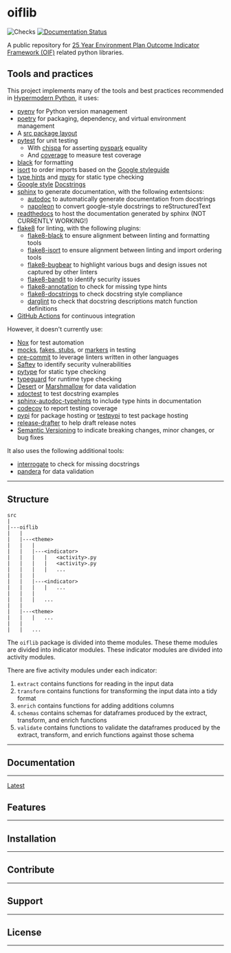 # oiflib

![Checks](https://github.com/Defra-Data-Science-Centre-of-Excellence/oiflib/workflows/Format%2C%20Lint%2C%20and%20Test/badge.svg)
[![Documentation Status](https://readthedocs.org/projects/oiflib/badge/?version=latest)](https://oiflib.readthedocs.io/en/latest/?badge=latest)

A public repository for [25 Year Environment Plan Outcome Indicator Framework (OIF)](https://www.gov.uk/government/publications/25-year-environment-plan-progress-reports) related python libraries.

## Tools and practices

This project implements many of the tools and best practices recommended in [Hypermodern Python](https://cjolowicz.github.io/posts/hypermodern-python-01-setup/), it uses:

- [pyenv](https://github.com/pyenv/pyenv) for Python version management
- [poetry](https://python-poetry.org/) for packaging, dependency, and virtual environment management
- A [src package layout](https://hynek.me/articles/testing-packaging/)
- [pytest](https://docs.pytest.org/en/latest/) for unit testing
    - With [chispa](https://github.com/MrPowers/chispa) for asserting [pyspark](https://spark.apache.org/docs/latest/api/python/index.html) equality
    - And [coverage](https://coverage.readthedocs.io/) to measure test coverage
- [black](https://github.com/psf/black) for formatting
- [isort](https://timothycrosley.github.io/isort/) to order imports based on the [Google styleguide](https://google.github.io/styleguide/pyguide.html?showone=Imports_formatting#313-imports-formatting)
- [type hints](https://www.python.org/dev/peps/pep-0484/) and [mypy](http://mypy-lang.org/) for static type checking
- [Google style](https://google.github.io/styleguide/pyguide.html#38-comments-and-docstrings) [Docstrings](https://www.python.org/dev/peps/pep-0257/#what-is-a-docstring)
- [sphinx](http://www.sphinx-doc.org/) to generate documentation, with the following extentsions:
    - [autodoc](https://www.sphinx-doc.org/en/master/usage/extensions/autodoc.html) to automatically generate documentation from docstrings
    - [napoleon](https://www.sphinx-doc.org/en/master/usage/extensions/napoleon.html) to convert google-style docstrings to reStructuredText
- [readthedocs](https://readthedocs.org/) to host the documentation generated by sphinx (NOT CURRENTLY WORKING!)
- [flake8](https://flake8.pycqa.org/en/latest/) for linting, with the following plugins:
    - [flake8-black](https://github.com/peterjc/flake8-black) to ensure alignment between linting and formatting tools
    - [flake8-isort](https://github.com/gforcada/flake8-isort) to ensure alignment between linting and import ordering tools
    - [flake8-bugbear](https://github.com/PyCQA/flake8-bugbear) to highlight various bugs and design issues not captured by other linters
    - [flake8-bandit](https://github.com/tylerwince/flake8-bandit) to identify security issues
    - [flake8-annotation](https://github.com/python-discord/flake8-annotations) to check for missing type hints
    - [flake8-docstrings](https://gitlab.com/pycqa/flake8-docstrings) to check docstring style compliance
    - [darglint](https://github.com/terrencepreilly/darglint) to check that docstring descriptions match function definitions
- [GitHub Actions](https://github.com/features/actions) for continuous integration

However, it doesn't currently use:

- [Nox](https://nox.thea.codes/) for test automation
- [mocks](https://towardsdatascience.com/stop-mocking-me-unit-tests-in-pyspark-using-pythons-mock-library-a4b5cd019d7e), [fakes, stubs](https://blog.pragmatists.com/test-doubles-fakes-mocks-and-stubs-1a7491dfa3da), or [markers](https://docs.pytest.org/en/latest/example/markers.html) in testing
- [pre-commit](https://pre-commit.com/) to leverage linters written in other languages
- [Saftey](https://github.com/pyupio/safety) to identify security vulnerabilities
- [pytype](https://google.github.io/pytype/) for static type checking
- [typeguard](https://github.com/agronholm/typeguard) for runtime type checking
- [Desert](https://desert.readthedocs.io/) or [Marshmallow](https://marshmallow.readthedocs.io/) for data validation
- [xdoctest](https://github.com/Erotemic/xdoctest) to test docstring examples
- [sphinx-autodoc-typehints](https://github.com/agronholm/sphinx-autodoc-typehints) to include type hints in documentation
- [codecov](https://codecov.io/) to report testing coverage
- [pypi](https://pypi.org/) for package hosting or [testpypi](https://test.pypi.org/) to test package hosting
- [release-drafter](https://github.com/release-drafter/release-drafter) to help draft release notes
- [Semantic Versioning](https://semver.org/) to indicate breaking changes, minor changes, or bug fixes

It also uses the following additional tools:

- [interrogate](https://interrogate.readthedocs.io/en/latest/) to check for missing docstrings
- [pandera](https://pandera.readthedocs.io/en/stable/) for data validation

---

## Structure

```
src
|
|---oiflib
|   |
|   |---<theme>
|   |   |
|   |   |---<indicator>
|   |   |   |   <activity>.py
|   |   |   |   <activity>.py
|   |   |   |   ...
|   |   |
|   |   |---<indicator>
|   |   |   |   ...
|   |   |
|   |   |   ...
|   |
|   |---<theme>
|   |   |   ...
|   |
|   |   ...
```

The `oiflib` package is divided into theme modules. These theme modules are divided into indicator modules. These indicator modules are divided into activity modules.

There are five activity modules under each indicator:

1. `extract` contains functions for reading in the input data
1. `transform` contains functions for transforming the input data into a tidy format
1. `enrich` contains functions for adding additions columns
1. `schemas` contains schemas for dataframes produced by the extract, transform, and enrich functions
1. `validate` contains functions to validate the dataframes produced by the extract, transform, and enrich functions against those schema

---

## Documentation

---

[Latest](https://oiflib.readthedocs.io/en/latest/)

## Features

---

## Installation

---

## Contribute

---

## Support

---

## License

---
